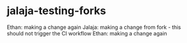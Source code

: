 # jalaja-testing-forks

Ethan: making a change again
Jalaja: making a change from fork - this should not trigger the CI workflow
Ethan: making a change again
